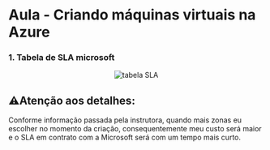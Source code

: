 # Aula - Criando máquinas virtuais na Azure


### 1. Tabela de SLA microsoft


<div align="center">

![tabela SLA](https://github.com/user-attachments/assets/7070d12e-5c65-4096-b876-d790e98600a6)

</div>

## ⚠️Atenção aos detalhes:
Conforme informação passada pela instrutora, quando mais zonas eu escolher no momento da criação, consequentemente meu custo será maior e o SLA em contrato com a Microsoft será com um tempo mais curto.
